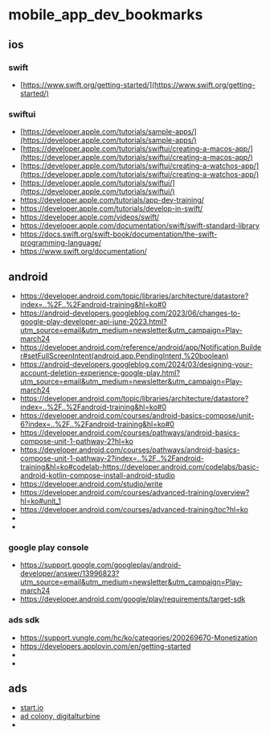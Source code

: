 # mobile_app_dev_bookmarks

## ios
### swift
* [https://www.swift.org/getting-started/](https://www.swift.org/getting-started/)
### swiftui
* [https://developer.apple.com/tutorials/sample-apps/](https://developer.apple.com/tutorials/sample-apps/)
* [https://developer.apple.com/tutorials/swiftui/creating-a-macos-app/](https://developer.apple.com/tutorials/swiftui/creating-a-macos-app/)
* [https://developer.apple.com/tutorials/swiftui/creating-a-watchos-app/](https://developer.apple.com/tutorials/swiftui/creating-a-watchos-app/)
* [https://developer.apple.com/tutorials/swiftui/](https://developer.apple.com/tutorials/swiftui/)
* https://developer.apple.com/tutorials/app-dev-training/
* https://developer.apple.com/tutorials/develop-in-swift/
* https://developer.apple.com/videos/swift/
* https://developer.apple.com/documentation/swift/swift-standard-library
* https://docs.swift.org/swift-book/documentation/the-swift-programming-language/
* https://www.swift.org/documentation/
## android
* https://developer.android.com/topic/libraries/architecture/datastore?index=..%2F..%2Fandroid-training&hl=ko#0
* https://android-developers.googleblog.com/2023/06/changes-to-google-play-developer-api-june-2023.html?utm_source=email&utm_medium=newsletter&utm_campaign=Play-march24
* https://developer.android.com/reference/android/app/Notification.Builder#setFullScreenIntent(android.app.PendingIntent,%20boolean)
* https://android-developers.googleblog.com/2024/03/designing-your-account-deletion-experience-google-play.html?utm_source=email&utm_medium=newsletter&utm_campaign=Play-march24
* https://developer.android.com/topic/libraries/architecture/datastore?index=..%2F..%2Fandroid-training&hl=ko#0
* https://developer.android.com/courses/android-basics-compose/unit-6?index=..%2F..%2Fandroid-training&hl=ko#0
* https://developer.android.com/courses/pathways/android-basics-compose-unit-1-pathway-2?hl=ko
* https://developer.android.com/courses/pathways/android-basics-compose-unit-1-pathway-2?index=..%2F..%2Fandroid-training&hl=ko#codelab-https://developer.android.com/codelabs/basic-android-kotlin-compose-install-android-studio
* https://developer.android.com/studio/write
* https://developer.android.com/courses/advanced-training/overview?hl=ko#unit_1
* https://developer.android.com/courses/advanced-training/toc?hl=ko
* 
* 
### google play console
* https://support.google.com/googleplay/android-developer/answer/13996823?utm_source=email&utm_medium=newsletter&utm_campaign=Play-march24
* https://developer.android.com/google/play/requirements/target-sdk

### ads sdk
* https://support.vungle.com/hc/ko/categories/200269670-Monetization
* https://developers.applovin.com/en/getting-started
* 
* 
## ads
* [start.io](https://start.io)
* [ad colony, digitalturbine](https://digitalturbine.com)
* 
